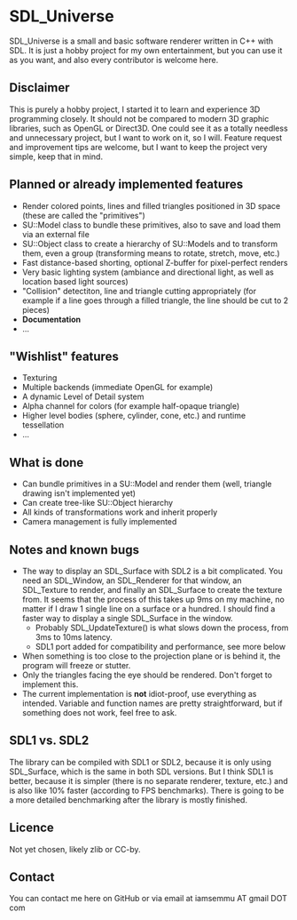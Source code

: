 SDL_Universe
============

SDL_Universe is a small and basic software renderer written in C++ with SDL. It is just a hobby project for my own entertainment, but you can use it as you want, and also every contributor is welcome here.



Disclaimer
----------

This is purely a hobby project, I started it to learn and experience 3D programming closely. It should not be compared to modern 3D graphic libraries, such as OpenGL or Direct3D. One could see it as a totally needless and unnecessary project, but I want to work on it, so I will. Feature request and improvement tips are welcome, but I want to keep the project very simple, keep that in mind.



Planned or already implemented features
---------------------------------------

* Render colored points, lines and filled triangles positioned in 3D space (these are called the "primitives")
* SU::Model class to bundle these primitives, also to save and load them via an external file
* SU::Object class to create a hierarchy of SU::Models and to transform them, even a group (transforming means to rotate, stretch, move, etc.)
* Fast distance-based shorting, optional Z-buffer for pixel-perfect renders
* Very basic lighting system (ambiance and directional light, as well as location based light sources)
* "Collision" detectiton, line and triangle cutting appropriately (for example if a line goes through a filled triangle, the line should be cut to 2 pieces)
* **Documentation**
* ...



"Wishlist" features
-------------------

* Texturing
* Multiple backends (immediate OpenGL for example)
* A dynamic Level of Detail system
* Alpha channel for colors (for example half-opaque triangle)
* Higher level bodies (sphere, cylinder, cone, etc.) and runtime tessellation
* ...



What is done
------------

* Can bundle primitives in a SU::Model and render them (well, triangle drawing isn't implemented yet)
* Can create tree-like SU::Object hierarchy
* All kinds of transformations work and inherit properly
* Camera management is fully implemented



Notes and known bugs
--------------------

* The way to display an SDL_Surface with SDL2 is a bit complicated. You need an SDL_Window, an SDL_Renderer for that window, an SDL_Texture to render, and finally an SDL_Surface to create the texture from.
	It seems that the process of this takes up 9ms on my machine, no matter if I draw 1 single line on a surface or a hundred. I should find a faster way to display a single SDL_Surface in the window.
	* Probably SDL_UpdateTexture() is what slows down the process, from 3ms to 10ms latency.
	* SDL1 port added for compatibility and performance, see more below
* When something is too close to the projection plane or is behind it, the program will freeze or stutter.
* Only the triangles facing the eye should be rendered. Don't forget to implement this.
* The current implementation is **not** idiot-proof, use everything as intended. Variable and function names are pretty straightforward, but if something does not work, feel free to ask.



SDL1 vs. SDL2
-------------

The library can be compiled with SDL1 or SDL2, because it is only using SDL_Surface, which is the same in both SDL versions.
But I think SDL1 is better, because it is simpler (there is no separate renderer, texture, etc.) and is also like 10% faster (according to FPS benchmarks).
There is going to be a more detailed benchmarking after the library is mostly finished.



Licence
-------

Not yet chosen, likely zlib or CC-by.



Contact
-------
You can contact me here on GitHub or via email at iamsemmu AT gmail DOT com
